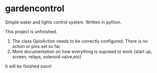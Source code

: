 # gardencontrol
Simple water and lights control system. Written in python.

This project is unfinished. 
1) The class GpioAction needs to be correctly configured. There is no action or pins set so far.
2) More documentation on how everything is suposed to work (start up, screen, relays, solenoid valve,etc)

It will be finished soon!
